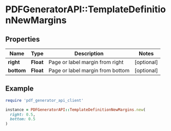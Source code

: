 # PDFGeneratorAPI::TemplateDefinitionNewMargins

## Properties

| Name | Type | Description | Notes |
| ---- | ---- | ----------- | ----- |
| **right** | **Float** | Page or label margin from right | [optional] |
| **bottom** | **Float** | Page or label margin from bottom | [optional] |

## Example

```ruby
require 'pdf_generator_api_client'

instance = PDFGeneratorAPI::TemplateDefinitionNewMargins.new(
  right: 0.5,
  bottom: 0.5
)
```

